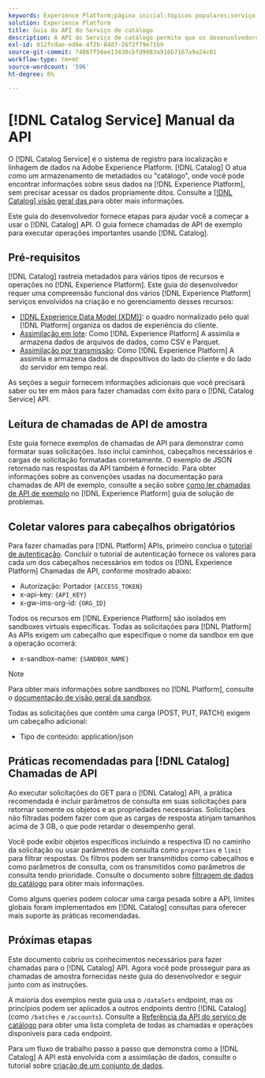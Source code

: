 ```yaml
---
keywords: Experience Platform;página inicial;tópicos populares;serviço de catálogo;catálogo;Serviço de catálogo;Catálogo
solution: Experience Platform
title: Guia da API do Serviço de catálogo
description: A API do Serviço de catálogo permite que os desenvolvedores gerenciem metadados do conjunto de dados na Adobe Experience Platform. Siga este manual para saber como executar operações importantes usando a API.
exl-id: 812fcdae-ed0e-4f2b-84d7-26f2f79e71b9
source-git-commit: 74867f56ee13430cbfd9083a916b7167a9a24c01
workflow-type: tm+mt
source-wordcount: '596'
ht-degree: 6%

---
```


# [!DNL Catalog Service] Manual da API

O [!DNL Catalog Service] é o sistema de registro para localização e linhagem de dados na Adobe Experience Platform. [!DNL Catalog] O atua como um armazenamento de metadados ou &quot;catálogo&quot;, onde você pode encontrar informações sobre seus dados na [!DNL Experience Platform], sem precisar acessar os dados propriamente ditos. Consulte a [[!DNL Catalog] visão geral das ](../home.md) para obter mais informações.

Este guia do desenvolvedor fornece etapas para ajudar você a começar a usar o [!DNL Catalog] API. O guia fornece chamadas de API de exemplo para executar operações importantes usando [!DNL Catalog].

## Pré-requisitos

[!DNL Catalog] rastreia metadados para vários tipos de recursos e operações no [!DNL Experience Platform]. Este guia do desenvolvedor requer uma compreensão funcional dos vários [!DNL Experience Platform] serviços envolvidos na criação e no gerenciamento desses recursos:

* [[!DNL Experience Data Model (XDM)]](../../xdm/home.md): o quadro normalizado pelo qual [!DNL Platform] organiza os dados de experiência do cliente.
* [Assimilação em lote](../../ingestion/batch-ingestion/overview.md): Como [!DNL Experience Platform] A assimila e armazena dados de arquivos de dados, como CSV e Parquet.
* [Assimilação por transmissão](../../ingestion/streaming-ingestion/overview.md): Como [!DNL Experience Platform] A assimila e armazena dados de dispositivos do lado do cliente e do lado do servidor em tempo real.

As seções a seguir fornecem informações adicionais que você precisará saber ou ter em mãos para fazer chamadas com êxito para o [!DNL Catalog Service] API.

## Leitura de chamadas de API de amostra

Este guia fornece exemplos de chamadas de API para demonstrar como formatar suas solicitações. Isso inclui caminhos, cabeçalhos necessários e cargas de solicitação formatadas corretamente. O exemplo de JSON retornado nas respostas da API também é fornecido. Para obter informações sobre as convenções usadas na documentação para chamadas de API de exemplo, consulte a seção sobre [como ler chamadas de API de exemplo](../../landing/troubleshooting.md#how-do-i-format-an-api-request) no [!DNL Experience Platform] guia de solução de problemas.

## Coletar valores para cabeçalhos obrigatórios

Para fazer chamadas para [!DNL Platform] APIs, primeiro conclua o [tutorial de autenticação](https://www.adobe.com/go/platform-api-authentication-en). Concluir o tutorial de autenticação fornece os valores para cada um dos cabeçalhos necessários em todos os [!DNL Experience Platform] Chamadas de API, conforme mostrado abaixo:

* Autorização: Portador `{ACCESS_TOKEN}`
* x-api-key: `{API_KEY}`
* x-gw-ims-org-id: `{ORG_ID}`

Todos os recursos em [!DNL Experience Platform] são isolados em sandboxes virtuais específicas. Todas as solicitações para [!DNL Platform] As APIs exigem um cabeçalho que especifique o nome da sandbox em que a operação ocorrerá:

* x-sandbox-name: `{SANDBOX_NAME}`

>[!NOTE]
>
>Para obter mais informações sobre sandboxes no [!DNL Platform], consulte o [documentação de visão geral da sandbox](../../sandboxes/home.md).

Todas as solicitações que contêm uma carga (POST, PUT, PATCH) exigem um cabeçalho adicional:

* Tipo de conteúdo: application/json

## Práticas recomendadas para [!DNL Catalog] Chamadas de API

Ao executar solicitações do GET para o [!DNL Catalog] API, a prática recomendada é incluir parâmetros de consulta em suas solicitações para retornar somente os objetos e as propriedades necessárias. Solicitações não filtradas podem fazer com que as cargas de resposta atinjam tamanhos acima de 3 GB, o que pode retardar o desempenho geral.

Você pode exibir objetos específicos incluindo a respectiva ID no caminho da solicitação ou usar parâmetros de consulta como `properties` e `limit` para filtrar respostas. Os filtros podem ser transmitidos como cabeçalhos e como parâmetros de consulta, com os transmitidos como parâmetros de consulta tendo prioridade. Consulte o documento sobre [filtragem de dados do catálogo](filter-data.md) para obter mais informações.

Como alguns queries podem colocar uma carga pesada sobre a API, limites globais foram implementados em [!DNL Catalog] consultas para oferecer mais suporte às práticas recomendadas.

## Próximas etapas

Este documento cobriu os conhecimentos necessários para fazer chamadas para o [!DNL Catalog] API. Agora você pode prosseguir para as chamadas de amostra fornecidas neste guia do desenvolvedor e seguir junto com as instruções.

A maioria dos exemplos neste guia usa o `/dataSets` endpoint, mas os princípios podem ser aplicados a outros endpoints dentro [!DNL Catalog] (como `/batches` e `/accounts`). Consulte a [Referência da API do serviço de catálogo](https://www.adobe.io/experience-platform-apis/references/catalog/) para obter uma lista completa de todas as chamadas e operações disponíveis para cada endpoint.

Para um fluxo de trabalho passo a passo que demonstra como a [!DNL Catalog] A API está envolvida com a assimilação de dados, consulte o tutorial sobre [criação de um conjunto de dados](../datasets/create.md).
